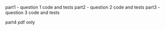 part1 - question 1 code and tests
part2 - question 2 code and tests
part3 - question 3 code and tests

part4 pdf only

